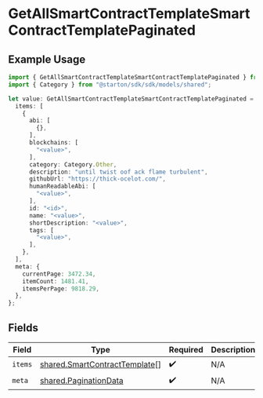 # GetAllSmartContractTemplateSmartContractTemplatePaginated

## Example Usage

```typescript
import { GetAllSmartContractTemplateSmartContractTemplatePaginated } from "@starton/sdk/sdk/models/operations";
import { Category } from "@starton/sdk/sdk/models/shared";

let value: GetAllSmartContractTemplateSmartContractTemplatePaginated = {
  items: [
    {
      abi: [
        {},
      ],
      blockchains: [
        "<value>",
      ],
      category: Category.Other,
      description: "until twist oof ack flame turbulent",
      githubUrl: "https://thick-ocelot.com/",
      humanReadableAbi: [
        "<value>",
      ],
      id: "<id>",
      name: "<value>",
      shortDescription: "<value>",
      tags: [
        "<value>",
      ],
    },
  ],
  meta: {
    currentPage: 3472.34,
    itemCount: 1481.41,
    itemsPerPage: 9818.29,
  },
};
```

## Fields

| Field                                                                                 | Type                                                                                  | Required                                                                              | Description                                                                           |
| ------------------------------------------------------------------------------------- | ------------------------------------------------------------------------------------- | ------------------------------------------------------------------------------------- | ------------------------------------------------------------------------------------- |
| `items`                                                                               | [shared.SmartContractTemplate](../../../sdk/models/shared/smartcontracttemplate.md)[] | :heavy_check_mark:                                                                    | N/A                                                                                   |
| `meta`                                                                                | [shared.PaginationData](../../../sdk/models/shared/paginationdata.md)                 | :heavy_check_mark:                                                                    | N/A                                                                                   |